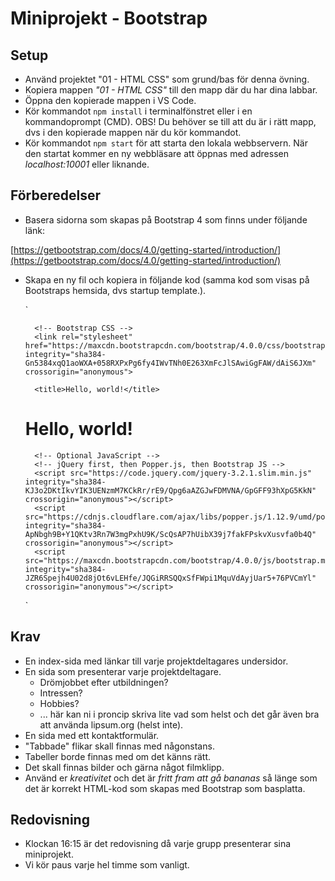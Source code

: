# Miniprojekt - Bootstrap

## Setup

* Använd projektet "01 - HTML CSS" som grund/bas för denna övning.
* Kopiera mappen _"01 - HTML CSS"_ till den mapp där du har dina labbar.
* Öppna den kopierade mappen i VS Code.
* Kör kommandot `npm install` i terminalfönstret eller i en kommandoprompt (CMD). OBS! Du behöver se till att du är i rätt mapp, dvs i den kopierade mappen när du kör kommandot.
* Kör kommandot `npm start` för att starta den lokala webbservern. När den startat kommer en ny webbläsare att öppnas med adressen _localhost:10001_ eller liknande.

## Förberedelser

* Basera sidorna som skapas på Bootstrap 4 som finns under följande länk: 

[https://getbootstrap.com/docs/4.0/getting-started/introduction/](https://getbootstrap.com/docs/4.0/getting-started/introduction/)

* Skapa en ny fil och kopiera in följande kod (samma kod som visas på Bootstraps hemsida, dvs startup template.).

    `<!doctype html>
    <html lang="en">
    <head>
        <!-- Required meta tags -->
        <meta charset="utf-8">
        <meta name="viewport" content="width=device-width, initial-scale=1, shrink-to-fit=no">

        <!-- Bootstrap CSS -->
        <link rel="stylesheet" href="https://maxcdn.bootstrapcdn.com/bootstrap/4.0.0/css/bootstrap.min.css" integrity="sha384-Gn5384xqQ1aoWXA+058RXPxPg6fy4IWvTNh0E263XmFcJlSAwiGgFAW/dAiS6JXm" crossorigin="anonymous">

        <title>Hello, world!</title>
    </head>
    <body>
        <h1>Hello, world!</h1>

        <!-- Optional JavaScript -->
        <!-- jQuery first, then Popper.js, then Bootstrap JS -->
        <script src="https://code.jquery.com/jquery-3.2.1.slim.min.js" integrity="sha384-KJ3o2DKtIkvYIK3UENzmM7KCkRr/rE9/Qpg6aAZGJwFDMVNA/GpGFF93hXpG5KkN" crossorigin="anonymous"></script>
        <script src="https://cdnjs.cloudflare.com/ajax/libs/popper.js/1.12.9/umd/popper.min.js" integrity="sha384-ApNbgh9B+Y1QKtv3Rn7W3mgPxhU9K/ScQsAP7hUibX39j7fakFPskvXusvfa0b4Q" crossorigin="anonymous"></script>
        <script src="https://maxcdn.bootstrapcdn.com/bootstrap/4.0.0/js/bootstrap.min.js" integrity="sha384-JZR6Spejh4U02d8jOt6vLEHfe/JQGiRRSQQxSfFWpi1MquVdAyjUar5+76PVCmYl" crossorigin="anonymous"></script>
    </body>
    </html>`

## Krav

* En index-sida med länkar till varje projektdeltagares undersidor.
* En sida som presenterar varje projektdeltagare.
    * Drömjobbet efter utbildningen?
    * Intressen?
    * Hobbies?
    * ... här kan ni i proncip skriva lite vad som helst och det går även bra att använda lipsum.org (helst inte).
* En sida med ett kontaktformulär.
* "Tabbade" flikar skall finnas med någonstans.
* Tabeller borde finnas med om det känns rätt.
* Det skall finnas bilder och gärna något filmklipp.
* Använd er *kreativitet* och det är *fritt fram att gå bananas* så länge som det är korrekt HTML-kod som skapas med Bootstrap som basplatta.

## Redovisning

* Klockan 16:15 är det redovisning då varje grupp presenterar sina miniprojekt.
* Vi kör paus varje hel timme som vanligt.
